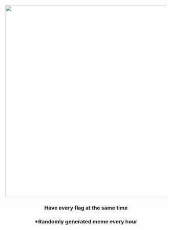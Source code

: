 <p align="center">
        <img src="https://i.redd.it/zt2mp414cia91.png" width="600" height="600">
        </p>
        <h3 align="center">Have every flag at the same time</h3>
        <h3 align="center">*Randomly generated meme every hour</h3>
    